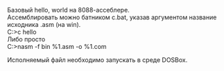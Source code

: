 Базовый hello, world на 8088-ассеблере.   
Ассемблировать можно батником c.bat, указав аргументом название исходника .asm (на win).  
C\:>c hello  
Либо просто  
C\:>nasm -f bin %1.asm -o %1.com  
  
Исполняемый файл необходимо запускать в среде DOSBox.
